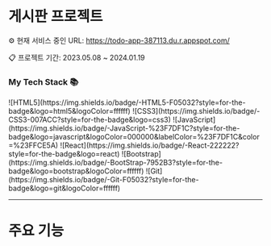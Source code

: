 # 게시판 프로젝트

⚙ 현재 서비스 중인 URL: <https://todo-app-387113.du.r.appspot.com/>

📋 프로젝트 기간: 2023.05.08 ~ 2024.01.19

<!-- ✅ 업데이트 예정

- TypeScript 적용 -->

<h3> My Tech Stack 📚</h3>
![HTML5](https://img.shields.io/badge/-HTML5-F05032?style=for-the-badge&logo=html5&logoColor=ffffff)
![CSS3](https://img.shields.io/badge/-CSS3-007ACC?style=for-the-badge&logo=css3)
![JavaScript](https://img.shields.io/badge/-JavaScript-%23F7DF1C?style=for-the-badge&logo=javascript&logoColor=000000&labelColor=%23F7DF1C&color=%23FFCE5A)
![React](https://img.shields.io/badge/-React-222222?style=for-the-badge&logo=react)
![Bootstrap](https://img.shields.io/badge/-BootStrap-7952B3?style=for-the-badge&logo=bootstrap&logoColor=ffffff)
![Git](https://img.shields.io/badge/-Git-F05032?style=for-the-badge&logo=git&logoColor=ffffff)

<hr/>

# 주요 기능
